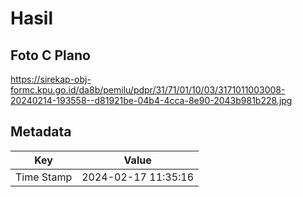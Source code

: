 # Hasil

## Foto C Plano

https://sirekap-obj-formc.kpu.go.id/da8b/pemilu/pdpr/31/71/01/10/03/3171011003008-20240214-193558--d81921be-04b4-4cca-8e90-2043b981b228.jpg


## Metadata

| Key        | Value               |
| ---------- | ------------------- |
| Time Stamp | 2024-02-17 11:35:16 |




